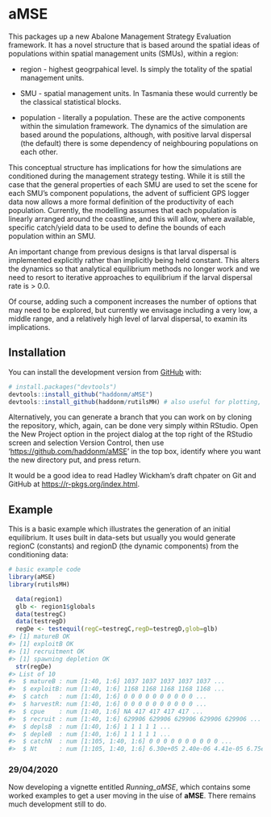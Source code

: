 
<!-- README.md is generated from README.Rmd. Please edit that file -->

# aMSE

<!-- badges: start -->

<!-- badges: end -->

This packages up a new Abalone Management Strategy Evaluation framework.
It has a novel structure that is based around the spatial ideas of
populations within spatial management units (SMUs), within a region:

  - region - highest geogrpahical level. Is simply the totality of the
    spatial management units.

  - SMU - spatial management units. In Tasmania these would currently be
    the classical statistical blocks.

  - population - literally a population. These are the active components
    within the simulation framework. The dynamics of the simulation are
    based around the populations, although, with positive larval
    dispersal (the default) there is some dependency of neighbouring
    populations on each other.

This conceptual structure has implications for how the simulations are
conditioned during the management strategy testing. While it is still
the case that the general properties of each SMU are used to set the
scene for each SMU’s component populations, the advent of sufficient GPS
logger data now allows a more formal definition of the productivity of
each population. Currently, the modelling assumes that each population
is linearly arranged around the coastline, and this will allow, where
available, specific catch/yield data to be used to define the bounds of
each population within an SMU.

An important change from previous designs is that larval dispersal is
implemented explicitly rather than implicitly being held constant. This
alters the dynamics so that analytical equilibrium methods no longer
work and we need to resort to iterative approaches to equilibrium if the
larval dispersal rate is \> 0.0.

Of course, adding such a component increases the number of options that
may need to be explored, but currently we envisage including a very low,
a middle range, and a relatively high level of larval dispersal, to
examin its implications.

## Installation

You can install the development version from
[GitHub](https://github.com/haddonm/aMSE) with:

``` r
# install.packages("devtools")
devtools::install_github("haddonm/aMSE")
devtools::install_github(haddonm/rutilsMH) # also useful for plotting, etc
```

Alternatively, you can generate a branch that you can work on by cloning
the repository, which, again, can be done very simply within RStudio.
Open the New Project option in the project dialog at the top right of
the RStudio screen and selection Version Control, then use
‘<https://github.com/haddonm/aMSE>’ in the top box, identify where you
want the new directory put, and press return.

It would be a good idea to read Hadley Wickham’s draft chpater on Git
and GitHub at <https://r-pkgs.org/index.html>.

## Example

This is a basic example which illustrates the generation of an initial
equilibrium. It uses built in data-sets but usually you would generate
regionC (constants) and regionD (the dynamic components) from the
conditioning data:

``` r
# basic example code
library(aMSE)
library(rutilsMH)

  data(region1)
  glb <- region1$globals
  data(testregC)
  data(testregD)
  regDe <- testequil(regC=testregC,regD=testregD,glob=glb)
#> [1] matureB OK
#> [1] exploitB OK
#> [1] recruitment OK
#> [1] spawning depletion OK
  str(regDe)
#> List of 10
#>  $ matureB : num [1:40, 1:6] 1037 1037 1037 1037 1037 ...
#>  $ exploitB: num [1:40, 1:6] 1168 1168 1168 1168 1168 ...
#>  $ catch   : num [1:40, 1:6] 0 0 0 0 0 0 0 0 0 0 ...
#>  $ harvestR: num [1:40, 1:6] 0 0 0 0 0 0 0 0 0 0 ...
#>  $ cpue    : num [1:40, 1:6] NA 417 417 417 417 ...
#>  $ recruit : num [1:40, 1:6] 629906 629906 629906 629906 629906 ...
#>  $ deplsB  : num [1:40, 1:6] 1 1 1 1 1 ...
#>  $ depleB  : num [1:40, 1:6] 1 1 1 1 1 ...
#>  $ catchN  : num [1:105, 1:40, 1:6] 0 0 0 0 0 0 0 0 0 0 ...
#>  $ Nt      : num [1:105, 1:40, 1:6] 6.30e+05 2.40e-06 4.41e-05 6.75e-04 8.57e-03 ...
```

### 29/04/2020

Now developing a vignette entitled *Running\_aMSE*, which contains some
worked examples to get a user moving in the uise of **aMSE**. There
remains much development still to do.
